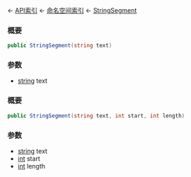 ← [API索引](Api-Index) ← [命名空间索引](Namespace-Index) ← [StringSegment](VRage.Game.ModAPI.Ingame.Utilities.StringSegment)

### 概要

```csharp
public StringSegment(string text)
```

### 参数

* [string](https://docs.microsoft.com/en-us/dotnet/api/System.String?view=netframework-4.6) text
### 概要

```csharp
public StringSegment(string text, int start, int length)
```

### 参数

* [string](https://docs.microsoft.com/en-us/dotnet/api/System.String?view=netframework-4.6) text
* [int](https://docs.microsoft.com/en-us/dotnet/api/System.Int32?view=netframework-4.6) start
* [int](https://docs.microsoft.com/en-us/dotnet/api/System.Int32?view=netframework-4.6) length

